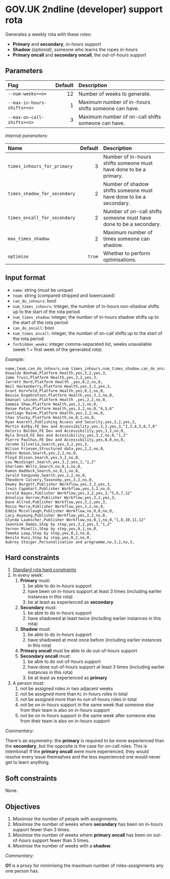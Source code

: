 GOV.UK 2ndline (developer) support rota
=======================================

Generates a weekly rota with these roles:

- **Primary** and **secondary**, in-hours support
- **Shadow** *(optional)*, someone who learns the ropes in-hours
- **Primary oncall** and **secondary oncall**, the out-of-hours support


Parameters
----------

| Flag                        | Default | Description                                         |
|:--------------------------- | -------:|:--------------------------------------------------- |
| `--num-weeks=<n>`           |      12 | Number of weeks to generate.                        |
| `--max-in-hours-shifts=<n>` |       1 | Maximum number of in-hours shifts someone can have. |
| `--max-on-call-shifts=<n>`  |       3 | Maximum number of on-call shifts someone can have.  |

*Internal parameters:*

| Name                         | Default | Description                                                        |
|:---------------------------- | -------:|:------------------------------------------------------------------ |
| `times_inhours_for_primary`  |       3 | Number of in-hours shifts someone must have done to be a primary.  |
| `times_shadow_for_secondary` |       2 | Number of shadow shifts someone must have done to be a secondary.  |
| `times_oncall_for_secondary` |       2 | Number of on-call shifts someone must have done to be a secondary. |
| `max_times_shadow`           |       2 | Maximum number of times someone can shadow.                        |
| `optimise`                   |  `true` | Whether to perform optimisations.                                  |


Input format
------------

- `name`: string (must be unique)
- `team`: string (compared stripped and lowercased)
- `can_do_inhours`: bool
- `num_times_inhours`: integer, the number of in-hours non-shadow shifts up to the start of the rota period
- `num_times_shadow`: integer, the number of in-hours shadow shifts up to the start of the rota period
- `can_do_oncall`: bool
- `num_times_oncall`: integer, the number of on-call shifts up to the start of the rota period
- `forbidden_weeks`: integer comma-separated list, weeks unavailable (week 1 = first week of the generated rota)

*Example:*

```csv
name,team,can_do_inhours,num_times_inhours,num_times_shadow,can_do_oncall,num_times_oncall,forbidden_weeks
Oswaldo Bonham,Platform Health,yes,3,2,yes,3,
Jame Truss,Platform Health,yes,3,2,yes,3,
Jarrett Hord,Platform Health ,yes,0,2,no,0,
Neil Hockenberry,Platform Health,yes,3,2,yes,3,
Grant Kornfeld,Platform Health,yes,0,2,no,0,
Bessie Engebretson,Platform Health,yes,3,2,no,0,
Emanuel Leinen,Platform Health ,yes,2,2,no,0,
Sammie Shew,Platform Health,yes,1,2,no,0,
Renae Paton,Platform Health,yes,3,2,no,0,"4,5,6"
Santiago Raine,Platform Health,yes,2,2,no,0,
Chas Stucky,Platform Health,no,0,1,no,0,
Ryan Averett,Publishing Access and Security,yes,3,2,yes,3,
Martin Ashby,FE Dev and Accessibility,yes,3,2,yes,3,"1,3,4,5,6,7,8"
Deloris Baldon,FE Dev and Accessibility,yes,3,2,no,0,
Nyla Drozd,FE Dev and Accessibility,yes,3,2,no,0,"1,2"
Pierre Paulhus,FE Dev and Accessibility,yes,0,0,no,0,
Jerome Silveria,Search,yes,3,2,yes,3,
Wilson Friesen,Structured data,yes,2,2,no,0,
Robin Hoose,Search,yes,2,2,no,0,
Floyd Olsson,Search,yes,3,2,no,0,
Lou Meidinger,Search,yes,3,2,yes,1,"1,2"
Sharleen Woltz,Search,no,0,1,no,0,
Ramon Haddock,Search,no,0,1,no,0,
Jerald Vangundy,Search,yes,2,2,no,0,
Theodore Calvery,Taxonomy,yes,3,2,no,0,
Dewey Burgett,Publisher Workflow,yes,3,2,yes,3,
Irwin Capehart,Publisher Workflow,yes,3,2,no,0,
Jerold Bayes,Publisher Workflow,yes,3,2,yes,3,"5,6,7,12"
Annalisa Harrow,Publisher Workflow,yes,3,2,yes,3,
Dave Allred,Publisher Workflow,yes,3,2,yes,3,
Rocco Morra,Publisher Workflow,yes,3,2,no,0,
Eddie Mccollough,Publisher Workflow,no,0,0,no,0,
Lacy Auyeung,Publisher Workflow,yes,2,2,no,0,
Glynda Laubscher,Publisher Workflow,no,0,1,no,0,"1,8,10,11,12"
Jeannine Demos,Step by step,yes,3,2,yes,3,"1,2"
Vernon Minelli,Step by step,yes,0,1,no,0,
Temeka Lowy,Step by step,yes,0,2,no,0,
Benita Kunz,Step by step,yes,0,2,no,0,
Aubrey Staiger,Personalisation and programme,no,3,2,no,3,
```


Hard constraints
----------------

1. [Standard rota hard constraints](rota.md#standard-constraints)
2. In every week:
   1. **Primary** must:
      1. be able to do in-hours support
      2. have been on in-hours support at least 3 times (including earlier instances in this rota)
      3. be at least as experienced as **secondary**
   2. **Secondary** must:
      1. be able to do in-hours support
      2. have shadowed at least twice (including earlier instances in this rota)
   3. **Shadow** must:
      1. be able to do in-hours support
      2. have shadowed at most once before (including earlier instances in this rota)
   4. **Primary oncall** must be able to do out-of-hours support
   5. **Secondary oncall** must:
      1. be able to do out-of-hours support
      2. have done out-of-hours support at least 3 times (including earlier instances in this rota)
      3. be at least as experienced as **primary**
3. A person must:
   1. not be assigned roles in two adjacent weeks
   2. not be assigned more than `Ri` in-hours roles in total
   3. not be assigned more than `Ro` out-of-hours roles in total
   4. not be on in-hours support in the same week that someone else from their team is also on in-hours support
   5. not be on in-hours support in the same week after someone else from their team is also on in-hours support

*Commentary:*

There's an asymmetry: the **primary** is required to be more
experienced than the **secondary**, but the opposite is the case for
on-call roles.  This is intentional!  If the **primary oncall** were
more experienced, they would resolve every issue themselves and the
less experienced one would never get to learn anything.


Soft constraints
----------------

None.


Objectives
----------

1. *Maximise* the number of people with assignments.
2. *Maximise* the number of weeks where **secondary** has been on in-hours support fewer than 3 times.
3. *Maximise* the number of weeks where **primary oncall** has been on out-of-hours support fewer than 3 times.
4. *Maximise* the number of weeks with a **shadow**.

*Commentary:*

**O1** is a proxy for minimising the maximum number of roles-assignments any one person has.
